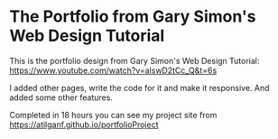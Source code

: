 # The Portfolio from Gary Simon's Web Design Tutorial

This is the portfolio design from Gary Simon's Web Design Tutorial: https://www.youtube.com/watch?v=alswD2tCc_Q&t=6s

I added other pages, write the code for it and make it responsive. And added some other features.

Completed in 18 hours you can see my project site from https://atilganf.github.io/portfolioProject
